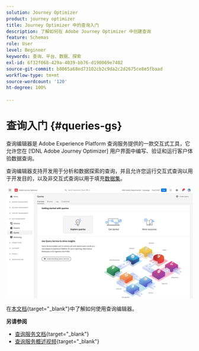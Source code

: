 ```yaml
---
solution: Journey Optimizer
product: journey optimizer
title: Journey Optimizer 中的查询入门
description: 了解如何在 Adobe Journey Optimizer 中创建查询
feature: Schemas
role: User
level: Beginner
keywords: 查询、平台、数据、探索
exl-id: 6f32f068-429a-4039-bb76-d190069e7402
source-git-commit: b8065a68ed73102cb2c9da2c2d2675ce8e5fbaad
workflow-type: tm+mt
source-wordcount: '120'
ht-degree: 100%

---
```


# 查询入门 {#queries-gs}

查询编辑器是 Adobe Experience Platform 查询服务提供的一款交互式工具，它允许您在 [!DNL Adobe Journey Optimizer] 用户界面中编写、验证和运行客户体验数据查询。

查询编辑器支持开发用于分析和数据探索的查询，并且允许您运行交互式查询以用于开发目的，以及非交互式查询以用于填充[数据集](get-started-datasets.md)。

![](assets/queries-home.png)

在[本文档](https://experienceleague.adobe.com/docs/experience-platform/query/ui/user-guide.html?lang=zh-Hans){target="_blank"}中了解如何使用查询编辑器。

**另请参阅**

* [查询服务文档](https://experienceleague.adobe.com/docs/experience-platform/query/home.html?lang=zh-Hans){target="_blank"}
* [查询服务概述视频](https://experienceleague.adobe.com/docs/platform-learn/tutorials/queries/understanding-query-service.html?lang=zh-Hans){target="_blank"}
